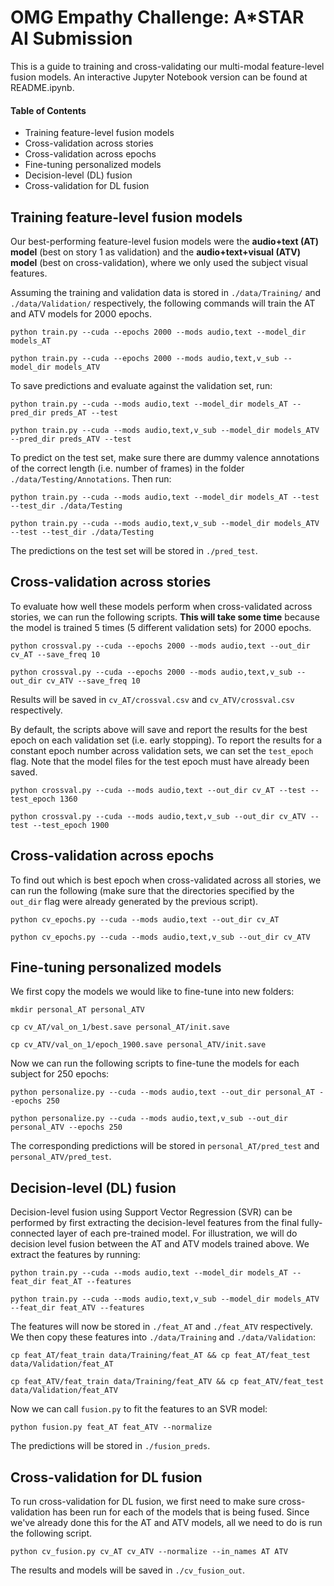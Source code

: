 
# OMG Empathy Challenge: A\*STAR AI Submission

This is a guide to training and cross-validating our multi-modal feature-level fusion models. An interactive Jupyter Notebook version can be found at README.ipynb.

#### Table of Contents
- Training feature-level fusion models
- Cross-validation across stories
- Cross-validation across epochs
- Fine-tuning personalized models
- Decision-level (DL) fusion
- Cross-validation for DL fusion

## Training feature-level fusion models

Our best-performing feature-level fusion models were the **audio+text (AT) model** (best on story 1 as validation) and the **audio+text+visual (ATV) model** (best on cross-validation), where we only used the subject visual features.

Assuming the training and validation data is stored in `./data/Training/` and `./data/Validation/` respectively, the following commands will train the AT and ATV models for 2000 epochs.


```shell
python train.py --cuda --epochs 2000 --mods audio,text --model_dir models_AT
```


```shell
python train.py --cuda --epochs 2000 --mods audio,text,v_sub --model_dir models_ATV
```

To save predictions and evaluate against the validation set, run:


```shell
python train.py --cuda --mods audio,text --model_dir models_AT --pred_dir preds_AT --test
```


```shell
python train.py --cuda --mods audio,text,v_sub --model_dir models_ATV --pred_dir preds_ATV --test
```

To predict on the test set, make sure there are dummy valence annotations of the correct length (i.e. number of frames) in the folder `./data/Testing/Annotations`. Then run:


```shell
python train.py --cuda --mods audio,text --model_dir models_AT --test --test_dir ./data/Testing
```


```shell
python train.py --cuda --mods audio,text,v_sub --model_dir models_ATV --test --test_dir ./data/Testing
```

The predictions on the test set will be stored in `./pred_test`.

## Cross-validation across stories

To evaluate how well these models perform when cross-validated across stories, we can run the following scripts. **This will take some time** because the model is trained 5 times (5 different validation sets) for 2000 epochs.


```shell
python crossval.py --cuda --epochs 2000 --mods audio,text --out_dir cv_AT --save_freq 10
```


```shell
python crossval.py --cuda --epochs 2000 --mods audio,text,v_sub --out_dir cv_ATV --save_freq 10
```

Results will be saved in `cv_AT/crossval.csv` and `cv_ATV/crossval.csv` respectively.

By default, the scripts above will save and report the results for the best epoch on each validation set (i.e. early stopping). To report the results for a constant epoch number across validation sets, we can set the `test_epoch` flag. Note that the model files for the test epoch must have already been saved.


```shell
python crossval.py --cuda --mods audio,text --out_dir cv_AT --test --test_epoch 1360
```


```shell
python crossval.py --cuda --mods audio,text,v_sub --out_dir cv_ATV --test --test_epoch 1900
```

## Cross-validation across epochs
To find out which is best epoch when cross-validated across all stories, we can run the following (make sure that the directories specified by the `out_dir` flag were already generated by the previous script).


```shell
python cv_epochs.py --cuda --mods audio,text --out_dir cv_AT
```


```shell
python cv_epochs.py --cuda --mods audio,text,v_sub --out_dir cv_ATV
```

## Fine-tuning personalized models

We first copy the models we would like to fine-tune into new folders:


```shell
mkdir personal_AT personal_ATV
```


```shell
cp cv_AT/val_on_1/best.save personal_AT/init.save
```


```shell
cp cv_ATV/val_on_1/epoch_1900.save personal_ATV/init.save
```

Now we can run the following scripts to fine-tune the models for each subject for 250 epochs:


```shell
python personalize.py --cuda --mods audio,text --out_dir personal_AT --epochs 250
```


```shell
python personalize.py --cuda --mods audio,text,v_sub --out_dir personal_ATV --epochs 250
```

The corresponding predictions will be stored in `personal_AT/pred_test` and `personal_ATV/pred_test`.

## Decision-level (DL) fusion

Decision-level fusion using Support Vector Regression (SVR) can be performed by first extracting the decision-level features from the final fully-connected layer of each pre-trained model. For illustration, we will do decision level fusion between the AT and ATV models trained above. We extract the features by running:


```shell
python train.py --cuda --mods audio,text --model_dir models_AT --feat_dir feat_AT --features
```


```shell
python train.py --cuda --mods audio,text,v_sub --model_dir models_ATV --feat_dir feat_ATV --features
```

The features will now be stored in `./feat_AT` and `./feat_ATV` respectively. We then copy these features into `./data/Training` and `./data/Validation`:


```shell
cp feat_AT/feat_train data/Training/feat_AT && cp feat_AT/feat_test data/Validation/feat_AT
```


```shell
cp feat_ATV/feat_train data/Training/feat_ATV && cp feat_ATV/feat_test data/Validation/feat_ATV
```

Now we can call `fusion.py` to fit the features to an SVR model:


```shell
python fusion.py feat_AT feat_ATV --normalize
```

The predictions will be stored in `./fusion_preds`.

## Cross-validation for DL fusion

To run cross-validation for DL fusion, we first need to make sure cross-validation has been run for each of the models that is being fused. Since we've already done this for the AT and ATV models, all we need to do is run the following script.


```shell
python cv_fusion.py cv_AT cv_ATV --normalize --in_names AT ATV
```

The results and models will be saved in `./cv_fusion_out`.
